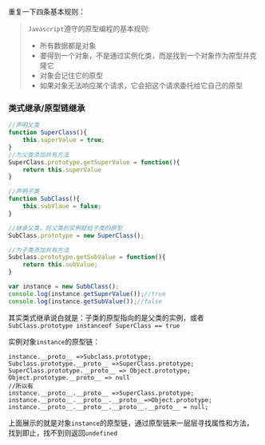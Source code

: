 重复一下四条基本规则：

>`Javascript`遵守的原型编程的基本规则:
>
>- 所有数据都是对象
>- 要得到一个对象，不是通过实例化类，而是找到一个对象作为原型并克隆它
>- 对象会记住它的原型
>- 如果对象无法响应某个请求，它会把这个请求委托给它自己的原型

### 类式继承/原型链继承

```javascript
//声明父类
function SuperClass(){
  	this.superValue = true;
}
//为父类添加共有方法
SuperClass.prototype.getSuperValue = function(){
  	return this.superValue
}

//声明子类
function SubClass(){
  	this.subVlaue = false;
}

//继承父类，将父类的实例赋给子类的原型
SubClass.prototype = new SuperClass();

//为子类添加共有方法
Subclass.prototype.getSubValue = function(){
  	return this.subValue;
}

var instance = new SubbClass();
console.log(instance.getSuperValue());//true
console.log(instance.getSubValue());//false
```

其实类式继承说白就是：子类的原型指向的是父类的实例，或者`SubClass.prototype instanceof SuperClass == true `

实例对象`instance`的原型链：

```
instance.__proto__ =>Subclass.prototype;
Subclass.prototype.__proto__ =>SuperClass.prototype;
SuperClass.prototype.__proto__ => Object.prototype;
Object.prototype.__proto__ => null
//所以有
instance.__proto__.__proto__ =>SuperClass.prototype;
instance.__proto__.__proto__.__proto__=>Object.prototype;
instance.__proto__.__proto__.__proto__.__proto__ = null;
```

上面展示的就是对象`instance`的原型链，通过原型链来一层层寻找属性和方法，找到即止，找不到则返回`undefined`